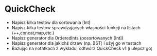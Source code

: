 
# QuickCheck

* Napisz kilka testów dla sortowania [Int]
* Napisz kilka testów sprawdzających własności funkcji na listach (++,concat,map,etc.)
* Napisz generator dla OrderedInts (posortowanych [Int])
* Napisz generator dla jakichś drzew (np. BST) i użyj go w testach
* Bazując na notatkach z wykładu, odtwórz QuickCheck v1 (i ulepsz go)
